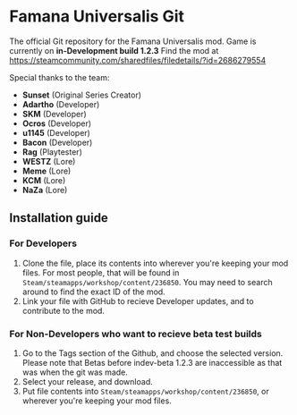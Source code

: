 # Famana Universalis Git

The official Git repository for the Famana Universalis mod.
Game is currently on **in-Development build 1.2.3**
Find the mod at https://steamcommunity.com/sharedfiles/filedetails/?id=2686279554

Special thanks to the team:

- **Sunset** (Original Series Creator)
- **Adartho** (Developer)
- **SKM** (Developer)
- **Ocros** (Developer)
- **u1145** (Developer)
- **Bacon** (Developer)
- **Rag** (Playtester)
- **WESTZ** (Lore)
- **Meme** (Lore)
- **KCM** (Lore)
- **NaZa** (Lore)

## Installation guide

### For Developers
1. Clone the file, place its contents into wherever you're keeping your mod files. For most people, that will be found in `Steam/steamapps/workshop/content/236850`. You may need to search around to find the exact ID of the mod.
2. Link your file with GitHub to recieve Developer updates, and to contribute to the mod.

### For Non-Developers who want to recieve beta test builds
1. Go to the Tags section of the Github, and choose the selected version. Please note that Betas before indev-beta 1.2.3 are inaccessible as that was when the git was made.
2. Select your release, and download.
3. Put file contents into `Steam/steamapps/workshop/content/236850`, or wherever you're keeping your mod files.
